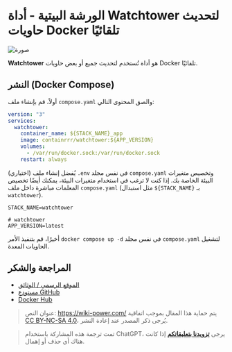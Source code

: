 # الورشة البيتية - أداة Watchtower لتحديث حاويات Docker تلقائيًا

![صورة](https://img.wiki-power.com/d/wiki-media/img/202304092337531.png)

**Watchtower** هو أداة تُستخدم لتحديث جميع أو بعض حاويات Docker تلقائيًا.

## النشر (Docker Compose)

أولاً، قم بإنشاء ملف `compose.yaml` والصق المحتوى التالي:

```yaml title="compose.yaml"
version: "3"
services:
  watchtower:
    container_name: ${STACK_NAME}_app
    image: containrrr/watchtower:${APP_VERSION}
    volumes:
      - /var/run/docker.sock:/var/run/docker.sock
    restart: always
```

(اختياري) يُفضل إنشاء ملف `.env` في نفس مجلد `compose.yaml` وتخصيص متغيرات البيئة الخاصة بك. إذا كنت لا ترغب في استخدام متغيرات البيئة، يمكنك أيضًا تخصيص المعلمات مباشرة داخل ملف `compose.yaml` (مثل استبدال `${STACK_NAME}` بـ `watchtower`).

```dotenv title=".env"
STACK_NAME=watchtower

# watchtower
APP_VERSION=latest
```

أخيرًا، قم بتنفيذ الأمر `docker compose up -d` في نفس مجلد `compose.yaml` لتشغيل الحاويات المعدة.

## المراجعة والشكر

- [الموقع الرسمي / الوثائق](https://containrrr.dev/watchtower)
- [مستودع GitHub](https://github.com/containrrr/watchtower/)
- [Docker Hub](https://hub.docker.com/r/containrrr/watchtower)

> عنوان النص: <https://wiki-power.com/>
> يتم حماية هذا المقال بموجب اتفاقية [CC BY-NC-SA 4.0](https://creativecommons.org/licenses/by/4.0/deed.zh)، يُرجى ذكر المصدر عند إعادة النشر.

> تمت ترجمة هذه المشاركة باستخدام ChatGPT، يرجى [**تزويدنا بتعليقاتكم**](https://github.com/linyuxuanlin/Wiki_MkDocs/issues/new) إذا كانت هناك أي حذف أو إهمال.